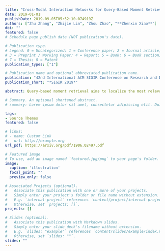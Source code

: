```yaml
---
title: "Cross-Modal Interaction Networks for Query-Based Moment Retrieval in Videos"
date: 2019-01-01
publishDate: 2019-09-05T05:52:10.074910Z
authors: ["Zhu Zhang", "Zhijie Lin", "Zhou Zhao", "**Zhenxin Xiao**"]
doi: ""
featured: false
# Schedule page publish date (NOT publication's date).

# Publication type.
# Legend: 0 = Uncategorized; 1 = Conference paper; 2 = Journal article;
# 3 = Preprint / Working Paper; 4 = Report; 5 = Book; 6 = Book section;
# 7 = Thesis; 8 = Patent
publication_types: ["1"]

# Publication name and optional abbreviated publication name.
publication: "42nd International ACM SIGIR Conference on Research and Development in Information Retrieval"
publication_short: "*SIGIR 2019*"

abstract: Query-based moment retrieval aims to localize the most relevant moment in an untrimmed video according to the given natural language query. Existing works often only focus on one aspect of this emerging task, such as the query representation learning, video context modeling or multi-modal fusion, thus fail to develop a comprehensive system for further performance improvement. In this paper, we introduce a novel Cross-Modal Interaction Network (CMIN) to consider multiple crucial factors for this challenging task, including (1) the syntactic structure of natural language queries; (2) long-range semantic dependencies in video context and (3) the sufficient cross-modal interaction. Specifically, we devise a syntactic GCN to leverage the syntactic structure of queries for fine-grained representation learning, propose a multi-head self-attention to capture long-range semantic dependencies from video context, and next employ a multi-stage cross-modal interaction to explore the potential relations of video and query contents. The extensive experiments demonstrate the effectiveness of our proposed method.

# Summary. An optional shortened abstract.
# summary: Lorem ipsum dolor sit amet, consectetur adipiscing elit. Duis posuere tellus ac convallis placerat. Proin tincidunt magna sed ex sollicitudin condimentum.

tags:
- Source Themes
featured: false

# links:
# - name: Custom Link
#   url: http://example.org
url_pdf: https://arxiv.org/pdf/1906.02497.pdf

# Featured image
# To use, add an image named `featured.jpg/png` to your page's folder. 
image:
  caption: 'illustration'
  focal_point: ""
  preview_only: false

# Associated Projects (optional).
#   Associate this publication with one or more of your projects.
#   Simply enter your project's folder or file name without extension.
#   E.g. `internal-project` references `content/project/internal-project/index.md`.
#   Otherwise, set `projects: []`.
projects: []

# Slides (optional).
#   Associate this publication with Markdown slides.
#   Simply enter your slide deck's filename without extension.
#   E.g. `slides: "example"` references `content/slides/example/index.md`.
#   Otherwise, set `slides: ""`.
slides: ""
---
```


